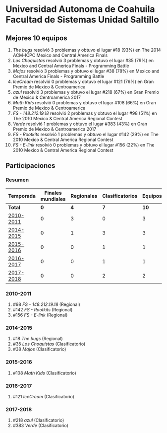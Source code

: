 # Universidad Autonoma de Coahuila Facultad de Sistemas Unidad Saltillo

## Mejores 10 equipos

1. _The bugs_ resolvió 3 problemas y obtuvo el lugar #18 (93%) en The 2014 ACM-ICPC Mexico and Central America Finals
1. _Los Choquistas_ resolvió 3 problemas y obtuvo el lugar #35 (79%) en Mexico and Central America Finals - Programming Battle
1. _Majos_ resolvió 3 problemas y obtuvo el lugar #38 (78%) en Mexico and Central America Finals - Programming Battle
1. _IceCream_ resolvió 0 problemas y obtuvo el lugar #121 (76%) en Gran Premio de Mexico & Centroamerica
1. _azul_ resolvió 3 problemas y obtuvo el lugar #218 (67%) en Gran Premio de Mexico & Centroamerica 2017
1. _Math Kids_ resolvió 0 problemas y obtuvo el lugar #108 (66%) en Gran Premio de Mexico & Centroamerica
1. _FS - 148.212.19.18_ resolvió 2 problemas y obtuvo el lugar #98 (51%) en The 2010 Mexico & Central America Regional Contest
1. _Verde_ resolvió 1 problemas y obtuvo el lugar #383 (43%) en Gran Premio de Mexico & Centroamerica 2017
1. _FS - Rootkits_ resolvió 1 problemas y obtuvo el lugar #142 (29%) en The 2010 Mexico & Central America Regional Contest
1. _FS - E-link_ resolvió 0 problemas y obtuvo el lugar #156 (22%) en The 2010 Mexico & Central America Regional Contest

## Participaciones

### Resumen

| Temporada | Finales mundiales | Regionales | Clasificatorios | Equipos |
| --- | --- | --- | --- | --- |
| **Total** | **0** | **4** | **7** | **10** |
| [2010-2011](#2010-2011) | 0 | 3 | 0 | 3 |
| [2014-2015](#2014-2015) | 0 | 1 | 3 | 3 |
| [2015-2016](#2015-2016) | 0 | 0 | 1 | 1 |
| [2016-2017](#2016-2017) | 0 | 0 | 1 | 1 |
| [2017-2018](#2017-2018) | 0 | 0 | 2 | 2 |

### 2010-2011

1. #98 _FS - 148.212.19.18_ (Regional)
1. #142 _FS - Rootkits_ (Regional)
1. #156 _FS - E-link_ (Regional)

### 2014-2015

1. #18 _The bugs_ (Regional)
1. #35 _Los Choquistas_ (Clasificatorio)
1. #38 _Majos_ (Clasificatorio)

### 2015-2016

1. #108 _Math Kids_ (Clasificatorio)

### 2016-2017

1. #121 _IceCream_ (Clasificatorio)

### 2017-2018

1. #218 _azul_ (Clasificatorio)
1. #383 _Verde_ (Clasificatorio)



